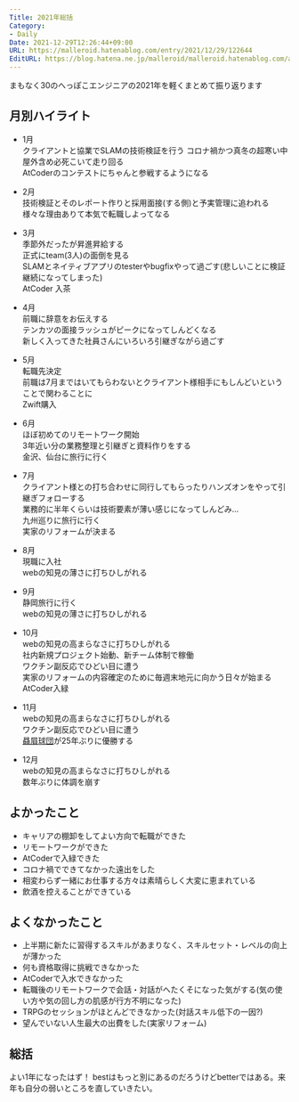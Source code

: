 ```yaml
---
Title: 2021年総括
Category:
- Daily
Date: 2021-12-29T12:26:44+09:00
URL: https://malleroid.hatenablog.com/entry/2021/12/29/122644
EditURL: https://blog.hatena.ne.jp/malleroid/malleroid.hatenablog.com/atom/entry/13574176438047127015
---
```


まもなく30のへっぽこエンジニアの2021年を軽くまとめて振り返ります  


## 月別ハイライト  

- 1月  
クライアントと協業でSLAMの技術検証を行う
コロナ禍かつ真冬の超寒い中屋外含め必死こいて走り回る  
AtCoderのコンテストにちゃんと参戦するようになる  

- 2月  
技術検証とそのレポート作りと採用面接(する側)と予実管理に追われる  
様々な理由ありて本気で転職しよってなる  

- 3月  
季節外だったが昇進昇給する  
正式にteam(3人)の面倒を見る  
SLAMとネイティブアプリのtesterやbugfixやって過ごす(悲しいことに検証継続になってしまった)  
AtCoder 入茶  

- 4月  
前職に辞意をお伝えする  
テンカツの面接ラッシュがピークになってしんどくなる  
新しく入ってきた社員さんにいろいろ引継ぎながら過ごす  

- 5月  
転職先決定  
前職は7月まではいてもらわないとクライアント様相手にもしんどいということで関わることに  
Zwift購入  
  
- 6月  
ほぼ初めてのリモートワーク開始  
3年近い分の業務整理と引継ぎと資料作りをする  
金沢、仙台に旅行に行く  

- 7月  
クライアント様との打ち合わせに同行してもらったりハンズオンをやって引継ぎフォローする  
業務的に半年くらいは技術要素が薄い感じになってしんどみ...  
九州巡りに旅行に行く  
実家のリフォームが決まる  

- 8月  
現職に入社  
webの知見の薄さに打ちひしがれる  

- 9月  
静岡旅行に行く  
webの知見の薄さに打ちひしがれる   

- 10月   
webの知見の高まらなさに打ちひしがれる  
社内新規プロジェクト始動、新チーム体制で稼働   
ワクチン副反応でひどい目に遭う  
実家のリフォームの内容確定のために毎週末地元に向かう日々が始まる  
AtCoder入緑  

- 11月   
webの知見の高まらなさに打ちひしがれる  
ワクチン副反応でひどい目に遭う  
[贔屓球団](https://www.buffaloes.co.jp)が25年ぶりに優勝する  

- 12月  
webの知見の高まらなさに打ちひしがれる  
数年ぶりに体調を崩す  


## よかったこと  

- キャリアの棚卸をしてよい方向で転職ができた
- リモートワークができた
- AtCoderで入緑できた
- コロナ禍でできてなかった遠出をした
- 相変わらず一緒にお仕事する方々は素晴らしく大変に恵まれている
- 飲酒を控えることができている

## よくなかったこと
- 上半期に新たに習得するスキルがあまりなく、スキルセット・レベルの向上が薄かった
- 何も資格取得に挑戦できなかった
- AtCoderで入水できなかった
- 転職後のリモートワークで会話・対話がへたくそになった気がする(気の使い方や気の回し方の肌感が行方不明になった)  
- TRPGのセッションがほとんどできなかった(対話スキル低下の一因?)  
- 望んでいない人生最大の出費をした(実家リフォーム)

## 総括

よい1年になったはず！
bestはもっと別にあるのだろうけどbetterではある。来年も自分の弱いところを直していきたい。  

